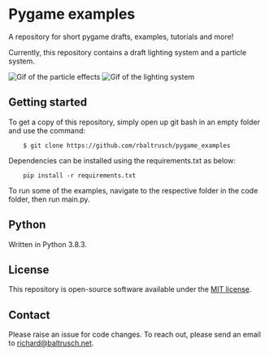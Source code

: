 # Pygame examples

A repository for short pygame drafts, examples, tutorials and more!

Currently, this repository contains a draft lighting system and a particle system.

![Gif of the particle effects](https://github.com/rbaltrusch/pygame_examples/blob/master/media/particle_effects.gif?raw=true "Gif of the particle effects")
![Gif of the lighting system](https://github.com/rbaltrusch/pygame_examples/blob/master/media/lighting_system.gif?raw=true "Gif of the lighting system")

## Getting started

To get a copy of this repository, simply open up git bash in an empty folder and use the command:

		$ git clone https://github.com/rbaltrusch/pygame_examples

Dependencies can be installed using the requirements.txt as below:

        pip install -r requirements.txt

To run some of the examples, navigate to the respective folder in the code folder, then run main.py.

## Python

Written in Python 3.8.3.

## License

This repository is open-source software available under the [MIT license](https://github.com/rbaltrusch/pygame_examples/blob/master/LICENSE).

## Contact

Please raise an issue for code changes. To reach out, please send an email to richard@baltrusch.net.
